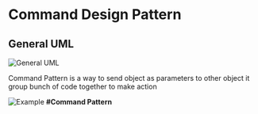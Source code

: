 # Command Design Pattern

## General UML
![General UML](https://refactoring.guru/images/patterns/diagrams/command/structure.png)

Command Pattern is a way to send object as parameters to other object
it group bunch of code together to make action

![Example](https://refactoring.guru/images/patterns/diagrams/command/example.png)
**#Command Pattern**
